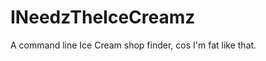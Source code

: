 INeedzTheIceCreamz
==================

A command line Ice Cream shop finder, cos I'm fat like that.
